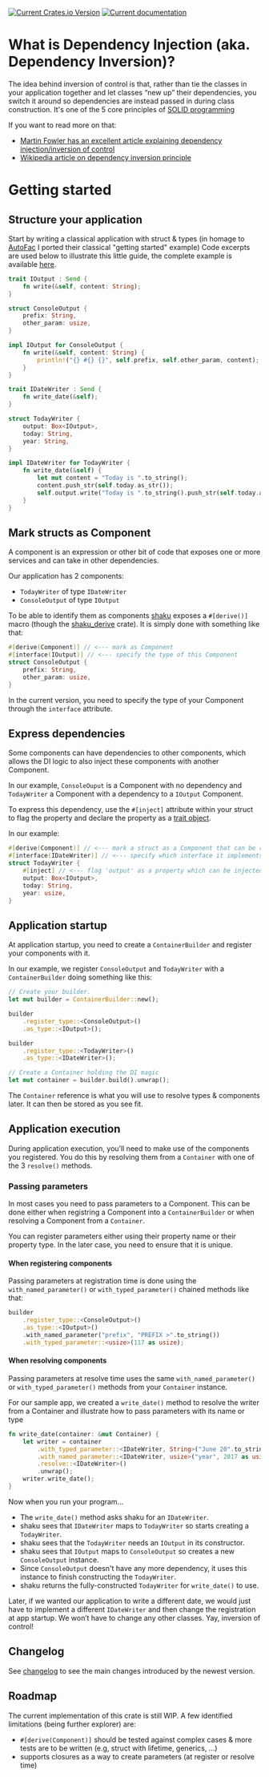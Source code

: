 [![Current Crates.io Version](https://img.shields.io/crates/v/shaku.svg)](https://crates.io/crates/shaku)
[![Current documentation](https://docs.rs/shaku/badge.svg)](https://docs.rs/crate/shaku)

# What is Dependency Injection (aka. Dependency Inversion)?

The idea behind inversion of control is that, rather than tie the classes in your application together and let classes “new up” their dependencies, you switch it around so dependencies are instead passed in during class construction. It's one of the 5 core principles of [SOLID programming](https://en.wikipedia.org/wiki/SOLID_(object-oriented_design))

If you want to read more on that:
- [Martin Fowler has an excellent article explaining dependency injection/inversion of control](http://martinfowler.com/articles/injection.html)
- [Wikipedia article on dependency inversion principle](https://en.wikipedia.org/wiki/Dependency_inversion_principle)

# Getting started
## Structure your application
Start by writing a classical application with struct & types (in homage to [AutoFac](https://autofac.org/) I ported their classical "getting started" example) Code excerpts are used below to illustrate this little guide, the complete example is available [here](https://github.com/bgbahoue/he-di/blob/master/shaku/examples/autofac.rs).

```rust
trait IOutput : Send {
    fn write(&self, content: String);
}

struct ConsoleOutput {
    prefix: String,
    other_param: usize,
}

impl IOutput for ConsoleOutput {
    fn write(&self, content: String) {
        println!("{} #{} {}", self.prefix, self.other_param, content);
    }
}

trait IDateWriter : Send {
    fn write_date(&self);
}

struct TodayWriter {
    output: Box<IOutput>,
    today: String,
    year: String,
}

impl IDateWriter for TodayWriter {
    fn write_date(&self) {
        let mut content = "Today is ".to_string();
        content.push_str(self.today.as_str());
        self.output.write("Today is ".to_string().push_str(self.today.as_str()));
    }
}
```

## Mark structs as Component
A component is an expression or other bit of code that exposes one or more services and can take in other dependencies.

Our application has 2 components:
- `TodayWriter` of type `IDateWriter` 
- `ConsoleOutput` of type `IOutput` 

To be able to identify them as components [shaku](https://crates.io/crates/shaku) exposes a `#[derive()]` macro (though the [shaku_derive](https://crates.io/crates/shaku_derive) crate). It is simply done with something like that:
```rust
#[derive(Component)] // <--- mark as Component
#[interface(IOutput)] // <--- specify the type of this Component
struct ConsoleOutput {
    prefix: String,
    other_param: usize,
}
```

In the current version, you need to specify the type of your Component through the `interface` attribute.

## Express dependencies
Some components can have dependencies to other components, which allows the DI logic to also inject these components with another Component.

In our example, `ConsoleOuput` is a Component with no dependency and `TodayWriter` a Component with a dependency to a `IOutput` Component.

To express this dependency, use the `#[inject]` attribute within your struct to flag the property and declare the property as a [trait object](https://doc.rust-lang.org/book/first-edition/trait-objects.html).

In our example:

```rust
#[derive(Component)] // <--- mark a struct as a Component that can be registered & resolved
#[interface(IDateWriter)] // <--- specify which interface it implements
struct TodayWriter {
    #[inject] // <--- flag 'output' as a property which can be injected
    output: Box<IOutput>,
    today: String,
    year: usize,
}
```

## Application startup
At application startup, you need to create a `ContainerBuilder` and register your components with it. 

In our example, we register `ConsoleOutput` and `TodayWriter` with a `ContainerBuilder` doing something like this:
```rust
// Create your builder.
let mut builder = ContainerBuilder::new();

builder
    .register_type::<ConsoleOutput>()
    .as_type::<IOutput>();

builder
    .register_type::<TodayWriter>()
    .as_type::<IDateWriter>();

// Create a Container holding the DI magic
let mut container = builder.build().unwrap();
```

The `Container` reference is what you will use to resolve types & components later. It can then be stored as you see fit.

## Application execution
During application execution, you’ll need to make use of the components you registered. You do this by resolving them from a `Container` with one of the 3 `resolve()` methods.

### Passing parameters
In most cases you need to pass parameters to a Component. This can be done either when registring a Component into a `ContainerBuilder` or when resolving a Component from a `Container`.

You can register parameters either using their property name or their property type. In the later case, you need to ensure that it is unique.

#### When registering components
Passing parameters at registration time is done using the `with_named_parameter()` or `with_typed_parameter()` chained methods like that:

```rust
builder
    .register_type::<ConsoleOutput>()
    .as_type::<IOutput>()
    .with_named_parameter("prefix", "PREFIX >".to_string())
    .with_typed_parameter::<usize>(117 as usize);
```

#### When resolving components
Passing parameters at resolve time uses the same `with_named_parameter()` or `with_typed_parameter()` methods from your `Container` instance.

For our sample app, we created a `write_date()` method to resolve the writer from a Container and illustrate how to pass parameters with its name or type

```rust
fn write_date(container: &mut Container) {
    let writer = container
        .with_typed_parameter::<IDateWriter, String>("June 20".to_string())
        .with_named_parameter::<IDateWriter, usize>("year", 2017 as usize)
        .resolve::<IDateWriter>()
        .unwrap();
    writer.write_date();
}
```

Now when you run your program...
- The `write_date()` method asks shaku for an `IDateWriter`.
- shaku sees that `IDateWriter` maps to `TodayWriter` so starts creating a `TodayWriter`.
- shaku sees that the `TodayWriter` needs an `IOutput` in its constructor.
- shaku sees that `IOutput` maps to `ConsoleOutput` so creates a new `ConsoleOutput` instance.
- Since `ConsoleOutput` doesn't have any more dependency, it uses this instance to finish constructing the `TodayWriter`.
- shaku returns the fully-constructed `TodayWriter` for `write_date()` to use.

Later, if we wanted our application to write a different date, we would just have to implement a different `IDateWriter` and then change the registration at app startup. We won’t have to change any other classes. Yay, inversion of control!

## Changelog
See [changelog](CHANGELOG.md) to see the main changes introduced by the newest version.

## Roadmap
The current implementation of this crate is still WIP. A few identified limitations (being further explorer) are:
- `#[derive(Component)]` should be tested against complex cases & more tests are to be written (e.g, struct with lifetime, generics, ...)
- supports closures as a way to create parameters (at register or resolve time)